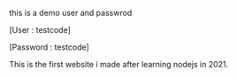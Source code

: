 this is a demo user and passwrod

[User : testcode]

[Password : testcode]

This is the first website i made after learning nodejs in 2021.
